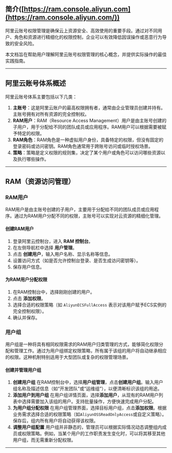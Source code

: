 ## 简介([https://ram.console.aliyun.com](https://ram.console.aliyun.com/))

阿里云账号权限管理是确保云上资源安全、高效使用的重要手段。通过对不同用户、角色和资源进行精细化的权限控制，企业可以有效降低因误操作或恶意行为导致的安全风险。

本文档旨在帮助用户理解阿里云账号权限管理的核心概念，并提供实际操作的最佳实践指南。

------

## 阿里云账号体系概述

阿里云账号体系主要包括以下几类：

1. **主账号**：这是阿里云账户的最高权限拥有者，通常由企业管理员创建并持有。主账号拥有对所有资源的完全控制权。
2. **RAM用户**：RAM（Resource Access Management）用户是由主账号创建的子用户，用于分配给不同的团队成员或应用程序。RAM用户可以根据需要被赋予特定的权限。
3. **RAM角色**：RAM角色是一种虚拟用户身份，具备特定的权限，但没有固定的登录密码或访问密钥。RAM角色通常用于跨账号访问或临时授权场景。
4. **策略**：策略是定义权限的规则集，决定了某个用户或角色可以访问哪些资源以及执行哪些操作。

------

## RAM（资源访问管理）

### RAM用户

RAM用户是由主账号创建的子用户，主要用于分配给不同的团队成员或应用程序。通过为RAM用户分配不同的权限，主账号可以实现对云资源的精细化管理。

#### 创建RAM用户

1. 登录阿里云控制台，进入 **RAM 控制台**。
2. 在左侧导航栏中选择 **用户管理**。
3. 点击 **创建用户**，输入用户名称、显示名称等信息。
4. 设置访问方式（如是否允许控制台登录、是否生成访问密钥等）。
5. 保存用户信息。

#### 为RAM用户分配权限

1. 在RAM控制台中，选择刚刚创建的用户。
2. 点击 **添加权限**。
3. 选择合适的权限策略（如 `AliyunECSFullAccess` 表示对该用户赋予ECS实例的完全控制权限）。
4. 确认并保存。

### 用户组

用户组是一种将具有相同权限需求的RAM用户归类管理的方式，能够简化权限分配和管理工作。通过为用户组绑定权限策略，所有属于该组的用户将自动继承相应的权限。这种机制特别适用于大型团队或复杂的权限管理场景。

#### 创建并管理用户组

1. **创建用户组**   在RAM控制台中，选择**用户组管理**，点击**创建用户组**。输入用户组名称及描述信息（如“开发团队”或“运维组”），以便清晰标识该组的用途。
2. **添加用户到用户组**   在用户组详情页面，选择**添加用户**，从现有的RAM用户列表中选择需要加入该组的用户。支持批量操作，方便快速完成用户分配。
3. **为用户组分配权限**   在用户组管理界面，选择目标用户组，点击**添加权限**。根据业务需求选择合适的权限策略（如`AliyunOSSReadOnlyAccess`或自定义策略）。保存后，组内所有用户将自动获得该权限。
4. **调整用户组配置**   用户组并非静态的，管理员可以根据实际情况动态调整组内成员或权限策略。例如，当某个用户的工作职责发生变化时，可以将其移至其他用户组，而无需重新分配权限。

------